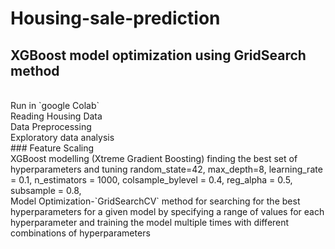 # Housing-sale-prediction
## XGBoost model optimization using GridSearch method
<br/>
 Run in `google Colab`
 <br/>
Reading Housing Data
<br/>
Data Preprocessing
<br/>
Exploratory data analysis
<br/>
### Feature Scaling
<br/>
XGBoost modelling (Xtreme Gradient Boosting) finding the best set of hyperparameters and tuning
                        random_state=42,
                        max_depth=8,
                        learning_rate = 0.1,
                        n_estimators = 1000,
                        colsample_bylevel = 0.4,
                        reg_alpha = 0.5,
                        subsample = 0.8,
<br/>
Model Optimization-`GridSearchCV` method for searching for the best hyperparameters for a given model by specifying a range of values for each hyperparameter and training the model multiple times with different combinations of hyperparameters
<br/>
